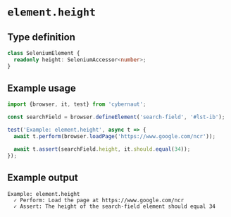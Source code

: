 # `element.height`

## Type definition

```ts
class SeleniumElement {
  readonly height: SeleniumAccessor<number>;
}
```

## Example usage

```ts
import {browser, it, test} from 'cybernaut';

const searchField = browser.defineElement('search-field', '#lst-ib');

test('Example: element.height', async t => {
  await t.perform(browser.loadPage('https://www.google.com/ncr'));

  await t.assert(searchField.height, it.should.equal(34));
});
```

## Example output

```fundamental
Example: element.height
  ✓ Perform: Load the page at https://www.google.com/ncr
  ✓ Assert: The height of the search-field element should equal 34
```
